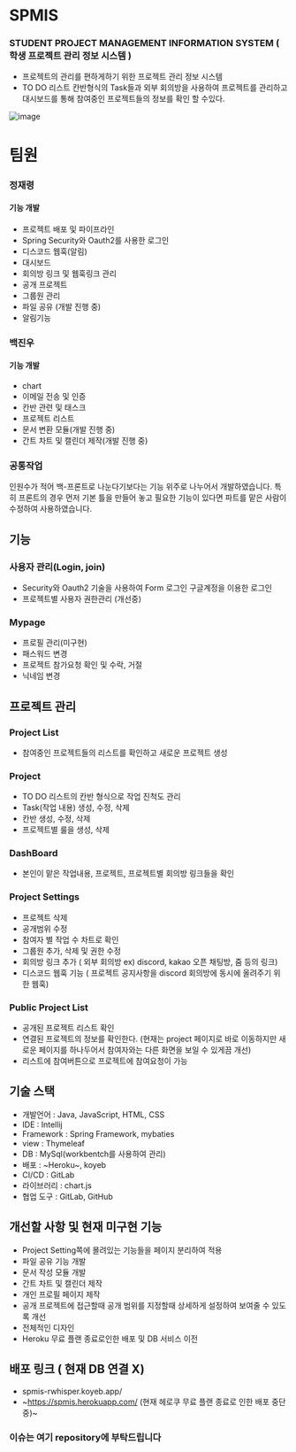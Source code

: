 # SPMIS

### STUDENT PROJECT MANAGEMENT INFORMATION SYSTEM ( 학생 프로젝트 관리 정보 시스템 )
- 프로젝트의 관리를 편하게하기 위한 프로젝트 관리 정보 시스템
- TO DO 리스트 칸반형식의 Task들과 외부 회의방을 사용하여 프로젝트를 관리하고 대시보드를 통해 참여중인 프로젝트들의 정보를 확인 할 수있다.

![image](https://user-images.githubusercontent.com/73861946/201593556-16a875ca-17d5-4652-b73f-6ae60792d66b.png)


# 팀원 

### 정재령
#### 기능 개발 
- 프로젝트 배포 및 파이프라인 
- Spring Security와 Oauth2를 사용한 로그인
- 디스코드 웹훅(알림)
- 대시보드
- 회의방 링크 및 웹훅링크 관리
- 공개 프로젝트 
- 그룹원 관리
- 파일 공유 (개발 진행 중)
- 알림기능

### 백진우
#### 기능 개발
- chart  
- 이메일 전송 및 인증
- 칸반 관련 및 태스크
- 프로젝트 리스트
- 문서 변환 모듈(개발 진행 중)
- 간트 차트 및 캘린더 제작(개발 진행 중)

### 공통작업
인원수가 적어 백-프론트로 나눈다기보다는 기능 위주로 나누어서 개발하였습니다.
특히 프론트의 경우 먼저 기본 틀을 만들어 놓고 필요한 기능이 있다면 파트를 맡은 사람이 수정하여 사용하였습니다.

## 기능 
### 사용자 관리(Login, join)
- Security와 Oauth2 기술을 사용하여 Form 로그인 구글계정을 이용한 로그인
- 프로젝트별 사용자 권한관리 (개선중)

### Mypage
- 프로필 관리(미구현)
- 패스워드 변경
- 프로젝트 참가요청 확인 및 수락, 거절
- 닉네임 변경


## 프로젝트 관리
### Project List
- 참여중인 프로젝트들의 리스트를 확인하고 새로운 프로젝트 생성

### Project
- TO DO 리스트의 칸반 형식으로 작업 진척도 관리
- Task(작업 내용) 생성, 수정, 삭제
- 칸반 생성, 수정, 삭제
- 프로젝트별 룰을 생성, 삭제

### DashBoard
- 본인이 맡은 작업내용, 프로젝트, 프로젝트별 회의방 링크들을 확인

### Project Settings
- 프로젝트 삭제
- 공개범위 수정
- 참여자 별 작업 수 차트로 확인
- 그룹원 추가, 삭제 및 권한 수정
- 회의방 링크 추가 ( 외부 회의방 ex) discord, kakao 오픈 채팅방, 줌 등의 링크)
- 디스코드 웹훅 기능 ( 프로젝트 공지사항을 discord 회의방에 동시에 올려주기 위한 웹훅)

### Public Project List
- 공개된 프로젝트 리스트 확인
- 연결된 프로젝트의 정보를 확인한다.
  (현재는 project 페이지로 바로 이동하지만 새로운 페이지를 하나두어서 참여자와는 다른 화면을 보일 수 있게끔 개선)
- 리스트에 참여버튼으로 프로젝트에 참여요청이 가능 

## 기술 스택
- 개발언어 : Java, JavaScript, HTML, CSS 
- IDE : Intellij
- Framework : Spring Framework, mybaties
- view : Thymeleaf
- DB : MySql(workbentch를 사용하여 관리)
- 배포 : ~Heroku~, koyeb
- CI/CD : GitLab
- 라이브러리 : chart.js
- 협업 도구 : GitLab, GitHub


## 개선할 사항 및 현재 미구현 기능
- Project Setting쪽에 몰려있는 기능들을 페이지 분리하여 적용
- 파일 공유 기능 개발
- 문서 작성 모듈 개발
- 간트 차트 및 캘린더 제작
- 개인 프로필 페이지 제작
- 공개 프로젝트에 접근할때 공개 범위를 지정할때 상세하게 설정하여 보여줄 수 있도록 개선
- 전체적인 디자인 
- Heroku 무료 플랜 종료로인한 배포 및 DB 서비스 이전

## 배포 링크 ( 현재 DB 연결 X)
- spmis-rwhisper.koyeb.app/
- ~https://spmis.herokuapp.com/ (현재 헤로쿠 무료 플랜 종료로 인한 배포 중단 중)~ 

### 이슈는 여기 repository에 부탁드립니다
